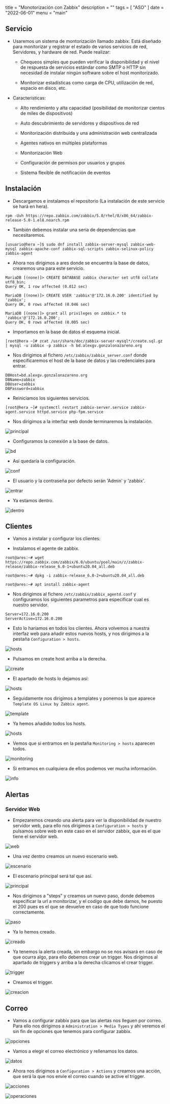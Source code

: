 title = "Monotorización con Zabbix"
description = ""
tags = [
    "ASO"
]
date = "2022-06-01"
menu = "main"

## Servicio

* Usaremos un sistema de montorización llamado zabbix. Está diseñado para monitorizar y registrar el estado de varios servicios de red, Servidores, y hardware de red. Puede realizar:

  * Chequeos simples que pueden verificar la disponibilidad y el nivel de respuesta de servicios estándar como SMTP o HTTP sin necesidad de instalar ningún software sobre el host monitorizado.

  * Monitorizar estadísticas como carga de CPU, utilización de red, espacio en disco, etc.

* Caracteristicas:

  * Alto rendimiento y alta capacidad (posibilidad de monitorizar cientos de miles de dispositivos)

  * Auto descubrimiento de servidores y dispositivos de red

  * Monitorización distribuida y una administración web centralizada

  * Agentes nativos en múltiples plataformas

  * Monitorización Web

  * Configuración de permisos por usuarios y grupos

  * Sistema flexible de notificación de eventos

## Instalación

* Descargamos e instalamos el repositorio (La instalación de este servicio se hará en hera).

~~~
rpm -Uvh https://repo.zabbix.com/zabbix/5.0/rhel/8/x86_64/zabbix-release-5.0-1.el8.noarch.rpm
~~~

* También debemos instalar una seria de dependencias que necesitaremos.

~~~
[usuario@hera ~]$ sudo dnf install zabbix-server-mysql zabbix-web-mysql zabbix-apache-conf zabbix-sql-scripts zabbix-selinux-policy zabbix-agent
~~~

* Ahora nos dirigimos a ares donde se encuentra la base de datos, crearemos una para este servicio.

~~~
MariaDB [(none)]> CREATE DATABASE zabbix character set utf8 collate utf8_bin;
Query OK, 1 row affected (0.012 sec)

MariaDB [(none)]> CREATE USER 'zabbix'@'172.16.0.200' identified by 'zabbix';
Query OK, 0 rows affected (0.046 sec)

MariaDB [(none)]> grant all privileges on zabbix.* to 'zabbix'@'172.16.0.200';
Query OK, 0 rows affected (0.005 sec)
~~~

* Importamos en la base de datos el esquema inicial.

~~~
[root@hera ~]# zcat /usr/share/doc/zabbix-server-mysql*/create.sql.gz | mysql -u zabbix -p zabbix -h bd.alexgv.gonzalonazareno.org
~~~

* Nos dirigimos al fichero `/etc/zabbix/zabbix_server.conf` donde especificaremos el host de la base de datos y las credenciales para entrar.

~~~
DBHost=bd.alexgv.gonzalonazareno.org
DBName=zabbix
DBUser=zabbix
DBPassword=zabbix
~~~

* Reiniciamos los siguientes servicios.

~~~
[root@hera ~]# systemctl restart zabbix-server.service zabbix-agent.service httpd.service php-fpm.service
~~~

* Nos dirigimos a la interfaz web donde terminaremos la instalación.

![principal](/monotorizacion/1.png)

* Configuramos la conexión a la base de datos.

![bd](/monotorizacion/2.png)

* Así quedaría la configuración.

![conf](/monotorizacion/3.png)

* El usuario y la contraseña por defecto serán 'Admin' y 'zabbix'.

![entrar](/monotorizacion/4.png)

* Ya estamos dentro.

![dentro](/monotorizacion/5.png)

## Clientes

* Vamos a instalar y configurar los clientes:

* Instalamos el agente de zabbix.

~~~
root@ares:~# wget https://repo.zabbix.com/zabbix/6.0/ubuntu/pool/main/z/zabbix-release/zabbix-release_6.0-1+ubuntu20.04_all.deb

root@ares:~# dpkg -i zabbix-release_6.0-2+ubuntu20.04_all.deb 

root@ares:~# apt install zabbix-agent
~~~

* Nos dirigimos al fichero `/etc/zabbix/zabbix_agentd.conf` y configuramos los siguientes parametros para especificar cual es nuestro servidor.

~~~
Server=172.16.0.200
ServerActive=172.16.0.200
~~~

* Esto lo hariamos en todos los clientes. Ahora volvemos a nuestra interfaz web para añadir estos nuevos hosts, y nos dirigimos a la pestaña `Configuration > hosts`.

![hosts](/monotorizacion/6.png)

* Pulsamos en create host arriba a la derecha.

![create](/monotorizacion/7.png)

* El apartado de hosts lo dejamos así:

![hosts](/monotorizacion/8.png)

* Seguidamente nos dirigimos a templates y ponemos la que aparece `Template OS Linux by Zabbix agent`.

![template](/monotorizacion/9.png)

* Ya hemos añadido todos los hosts.

![hosts](/monotorizacion/10.png)

* Vemos que si entramos en la pestaña `Monitoring > hosts` aparecen todos.

![monitoring](/monotorizacion/11.png)

* Si entramos en cualquiera de ellos podemos ver mucha información.

![info](/monotorizacion/12.png)

## Alertas

### Servidor Web

* Empezaremos creando una alerta para ver la disponibilidad de nuestro servidor web, para ello nos dirigimos a `Configuration > hosts` y pulsamos sobre web en este caso en el servidor zabbix, que es el que tiene el servidor web.

![web](/monotorizacion/13.png)

* Una vez dentro creamos un nuevo escenario web.

![escenario](/monotorizacion/14.png)

* El escenario principal será tal que así.

![principal](/monotorizacion/15.png)

* Nos dirigimos a "steps" y creamos un nuevo paso, donde debemos especificar la url a monitorizar, y el codigo que debe darnos, he puesto el 200 pues es el que se devuelve en caso de que todo funcione correctamente.

![paso](/monotorizacion/16.png)

* Ya lo hemos creado.

![creado](/monotorizacion/17.png)

* Ya tenemos la alerta creada, sin embargo no se nos avisará en caso de que ocurra algo, para ello debemos crear un trigger. Nos dirigimos al apartado de triggers y arriba a la derecha clicamos el crear trigger.

![trigger](/monotorizacion/18.png)

* Creamos el trigger.

![creacion](/monotorizacion/19.png)

## Correo

* Vamos a configurar zabbix para que las alertas nos lleguen por correo. Para ello nos dirigimos a `Administration > Media Types` y ahí veremos el sin fin de opciones que tenemos para configurar zabbix.

![opciones](/monotorizacion/20.png)

* Vamos a elegir el correo electrónico y rellenamos los datos.

![datos](/monotorizacion/21.png)

* Ahora nos dirigimos a `Configuration > Actions` y creamos una acción, que será la que nos envie el correo cuando se active el trigger.

![acciones](/monotorizacion/22.png)

![operaciones](/monotorizacion/23.png)